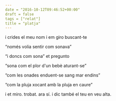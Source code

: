 ```yaml
---
date = "2016-10-12T09:46:52+00:00"
draft = false
tags = ["relat"]
title = "platja"
---
```

<!-- more -->
i crides el meu nom i em giro buscant-te 

“només volia sentir com sonava”

“i doncs com sona” et pregunto

“sona com el plor d'un bebè aturant-se”

“com les onades enduent-se sang mar endins”

“com la pluja xocant amb la pluja en caure”

i et miro. trobat. ara sí. i dic també el teu en veu alta.